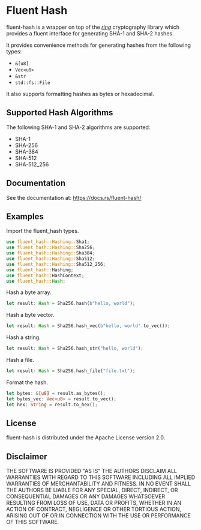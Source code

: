 # Fluent Hash

fluent-hash is a wrapper on top of the <a href = "https://github.com/briansmith/ring"><em>ring</em></a> cryptography 
library which provides a fluent interface for generating SHA-1 and SHA-2 hashes. 

It provides convenience methods for generating hashes from the following types:
- `&[u8]`
- `Vec<u8>`
- `&str`
- `std::fs::File`

It also supports formatting hashes as bytes or hexadecimal.

## Supported Hash Algorithms
The following SHA-1 and SHA-2 algorithms are supported:
- SHA-1 
- SHA-256 
- SHA-384
- SHA-512
- SHA-512_256

## Documentation
See the documentation at: https://docs.rs/fluent-hash/

## Examples

Import the fluent_hash types.
```rust
use fluent_hash::Hashing::Sha1;
use fluent_hash::Hashing::Sha256;
use fluent_hash::Hashing::Sha384;
use fluent_hash::Hashing::Sha512;
use fluent_hash::Hashing::Sha512_256;
use fluent_hash::Hashing;
use fluent_hash::HashContext;
use fluent_hash::Hash;
```

Hash a byte array.
```rust
let result: Hash = Sha256.hash(b"hello, world");
```

Hash a byte vector.
```rust
let result: Hash = Sha256.hash_vec(b"hello, world".to_vec());
```

Hash a string.
```rust
let result: Hash = Sha256.hash_str("hello, world");
```

Hash a file.
```rust
let result: Hash = Sha256.hash_file("file.txt");
```

Format the hash.
```rust
let bytes: &[u8] = result.as_bytes();
let bytes_vec: Vec<u8> = result.to_vec();
let hex: String = result.to_hex();
```


## License
fluent-hash is distributed under the Apache License version 2.0.

## Disclaimer
THE SOFTWARE IS PROVIDED "AS IS" THE AUTHORS DISCLAIM ALL WARRANTIES WITH REGARD TO THIS SOFTWARE INCLUDING ALL IMPLIED WARRANTIES OF MERCHANTABILITY AND FITNESS. IN NO EVENT SHALL THE AUTHORS BE LIABLE FOR ANY SPECIAL, DIRECT, INDIRECT, OR CONSEQUENTIAL DAMAGES OR ANY DAMAGES WHATSOEVER RESULTING FROM LOSS OF USE, DATA OR PROFITS, WHETHER IN AN ACTION OF CONTRACT, NEGLIGENCE OR OTHER TORTIOUS ACTION, ARISING OUT OF OR IN CONNECTION WITH THE USE OR PERFORMANCE OF THIS SOFTWARE.


